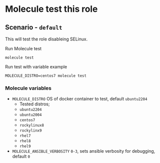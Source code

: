 # Molecule test this role

## Scenario - `default`
This will test the role disableing SELinux.

Run Molecule test
```
molecule test
```

Run test with variable example
```
MOLECULE_DISTRO=centos7 molecule test
```

### Molecule variables
 - `MOLECULE_DISTRO` OS of docker container to test, default `ubuntu2204`
   - Tested distros;
    - `ubuntu2204`
    - `ubuntu2004`
    - `centos7`
    - `rockylinux8`
    - `rockylinx9`
    - `rhel7`
    - `rhel8`
    - `rhel9`
 - `MOLECULE_ANSIBLE_VERBOSITY` `0-3`, sets ansible verbosity for debugging, default `0`
